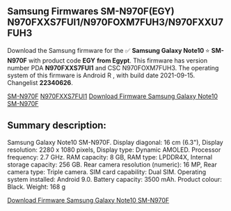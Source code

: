 <h2>Samsung Firmwares SM-N970F(EGY) N970FXXS7FUI1/N970FOXM7FUH3/N970FXXU7FUH3</h2>
Download the Samsung firmware for the ✅ <strong>Samsung Galaxy Note10 </strong> ⭐ <strong>SM-N970F</strong> with product code <strong>EGY</strong> <strong> from Egypt</strong>. This firmware has version number PDA <strong>N970FXXS7FUI1</strong> and CSC N970FOXM7FUH3. The operating system of this firmware is Android R , with build date 2021-09-15. Changelist <strong>22340626</strong>.


[SM-N970F](https://samfirm.shop/samsung/model/SM-N970F)
[N970FXXS7FUI1](https://samfirm.shop/samsung/pda/N970FXXS7FUI1)
[Download Firmware Samsung Galaxy Note10 SM-N970F](https://samfirm.shop/samsung/firmware/456563)
<h2>Summary description:</h2>
<p>Samsung Galaxy Note10 SM-N970F. Display diagonal: 16 cm (6.3"), Display resolution: 2280 x 1080 pixels, Display type: Dynamic AMOLED. Processor frequency: 2.7 GHz. RAM capacity: 8 GB, RAM type: LPDDR4X, Internal storage capacity: 256 GB. Rear camera resolution (numeric): 16 MP, Rear camera type: Triple camera. SIM card capability: Dual SIM. Operating system installed: Android 9.0. Battery capacity: 3500 mAh. Product colour: Black. Weight: 168 g</p>


[Download Firmware Samsung Galaxy Note10 SM-N970F](https://samfirm.shop/samsung/firmware/456563)
